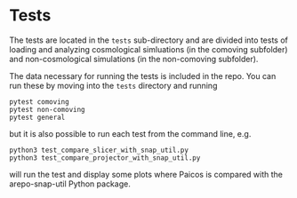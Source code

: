 # Tests

The tests are located in the `tests` sub-directory and are divided into tests of loading
and analyzing cosmological simluations (in the comoving subfolder) and non-cosmological
simulations (in the non-comoving subfolder).

The data necessary for running the tests is included in the repo. You can run these by moving
into the `tests` directory and running
```
pytest comoving
pytest non-comoving
pytest general
```
but it is also possible to run each test from the command line,
e.g.
```
python3 test_compare_slicer_with_snap_util.py
python3 test_compare_projector_with_snap_util.py
```

will run the test and display some plots where Paicos is compared with the arepo-snap-util Python package.
